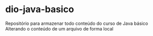 # dio-java-basico
Repositório para armazenar todo conteúdo do curso de Java básico
Alterando o conteúdo de um arquivo de forma local